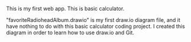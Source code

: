 This is my first web app. This is basic calculator.

"favoriteRadioheadAlbum.drawio" is my first draw.io diagram file, and it have nothing to do with this basic calculator coding project. I created this diagram in order to learn how to use draw.io and Git.
